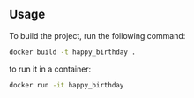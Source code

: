 ## Usage

To build the project, run the following command:

```bash
docker build -t happy_birthday .
```

to run it in a container:

```bash
docker run -it happy_birthday
```
